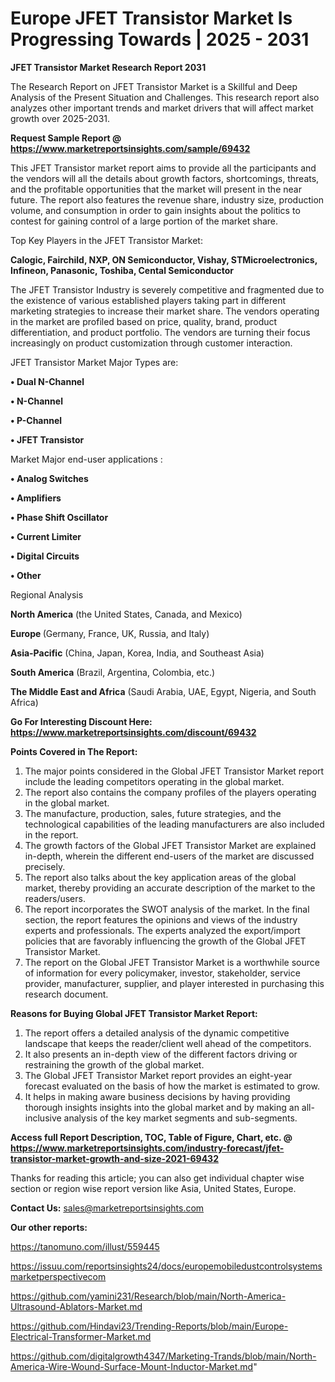 # Europe JFET Transistor Market Is Progressing Towards | 2025 - 2031

<strong>JFET Transistor Market Research Report 2031</strong>

The Research Report on JFET Transistor Market is a Skillful and Deep Analysis of the Present Situation and Challenges. This research report also analyzes other important trends and market drivers that will affect market growth over 2025-2031.

<strong>Request Sample Report @ <a href=https://www.marketreportsinsights.com/sample/69432>https://www.marketreportsinsights.com/sample/69432</a></strong>

This JFET Transistor market report aims to provide all the participants and the vendors will all the details about growth factors, shortcomings, threats, and the profitable opportunities that the market will present in the near future. The report also features the revenue share, industry size, production volume, and consumption in order to gain insights about the politics to contest for gaining control of a large portion of the market share.

Top Key Players in the JFET Transistor Market:

<strong>Calogic, Fairchild, NXP, ON Semiconductor, Vishay, STMicroelectronics, Infineon, Panasonic, Toshiba, Cental Semiconductor</strong>

The JFET Transistor Industry is severely competitive and fragmented due to the existence of various established players taking part in different marketing strategies to increase their market share. The vendors operating in the market are profiled based on price, quality, brand, product differentiation, and product portfolio. The vendors are turning their focus increasingly on product customization through customer interaction.

JFET Transistor Market Major Types are:

<strong>• Dual N-Channel

• N-Channel

• P-Channel

• JFET Transistor</strong>

Market Major end-user applications :

<strong>• Analog Switches

• Amplifiers

• Phase Shift Oscillator

• Current Limiter

• Digital Circuits

• Other</strong>

Regional Analysis

</u><strong><b>North America</b></strong> (the United States, Canada, and Mexico)

<strong><b>Europe </b></strong>(Germany, France, UK, Russia, and Italy)

<strong><b>Asia-Pacific</b></strong> (China, Japan, Korea, India, and Southeast Asia)

<strong><b>South America</b></strong> (Brazil, Argentina, Colombia, etc.)

<strong><b>The Middle East and Africa</b></strong> (Saudi Arabia, UAE, Egypt, Nigeria, and South Africa)

<strong>Go For Interesting Discount Here: <a href=https://www.marketreportsinsights.com/discount/69432>https://www.marketreportsinsights.com/discount/69432</a></strong>

<strong>Points Covered in The Report:</strong>
<ol>
  <li>The major points considered in the Global JFET Transistor Market report include the leading competitors operating in the global market.</li>
  <li>The report also contains the company profiles of the players operating in the global market.</li>
  <li>The manufacture, production, sales, future strategies, and the technological capabilities of the leading manufacturers are also included in the report.</li>
  <li>The growth factors of the Global JFET Transistor Market are explained in-depth, wherein the different end-users of the market are discussed precisely.</li>
  <li>The report also talks about the key application areas of the global market, thereby providing an accurate description of the market to the readers/users.</li>
  <li>The report incorporates the SWOT analysis of the market. In the final section, the report features the opinions and views of the industry experts and professionals. The experts analyzed the export/import policies that are favorably influencing the growth of the Global JFET Transistor Market.</li>
  <li>The report on the Global JFET Transistor Market is a worthwhile source of information for every policymaker, investor, stakeholder, service provider, manufacturer, supplier, and player interested in purchasing this research document.</li>
</ol>
<strong>Reasons for Buying Global JFET Transistor Market Report:</strong>

<ol>
  <li>The report offers a detailed analysis of the dynamic competitive landscape that keeps the reader/client well ahead of the competitors.</li>
  <li>It also presents an in-depth view of the different factors driving or restraining the growth of the global market.</li>
  <li>The Global JFET Transistor Market report provides an eight-year forecast evaluated on the basis of how the market is estimated to grow.</li>
  <li>It helps in making aware business decisions by having providing thorough insights insights into the global market and by making an all-inclusive analysis of the key market segments and sub-segments.</li>
</ol>
<strong>Access full Report Description, TOC, Table of Figure, Chart, etc. @ <a href=https://www.marketreportsinsights.com/industry-forecast/jfet-transistor-market-growth-and-size-2021-69432>https://www.marketreportsinsights.com/industry-forecast/jfet-transistor-market-growth-and-size-2021-69432</a></strong>


Thanks for reading this article; you can also get individual chapter wise section or region wise report version like Asia, United States, Europe.

<strong>Contact Us:</strong>
sales@marketreportsinsights.com

<strong>Our other reports:</strong>

<a href=https://tanomuno.com/illust/559445>https://tanomuno.com/illust/559445</a>

<a href=https://issuu.com/reportsinsights24/docs/europemobiledustcontrolsystemsmarketperspectivecom>https://issuu.com/reportsinsights24/docs/europemobiledustcontrolsystemsmarketperspectivecom</a>

<a href=https://github.com/yamini231/Research/blob/main/North-America-Ultrasound-Ablators-Market.md>https://github.com/yamini231/Research/blob/main/North-America-Ultrasound-Ablators-Market.md</a>

<a href=https://github.com/Hindavi23/Trending-Reports/blob/main/Europe-Electrical-Transformer-Market.md>https://github.com/Hindavi23/Trending-Reports/blob/main/Europe-Electrical-Transformer-Market.md</a>

<a href=https://github.com/digitalgrowth4347/Marketing-Trands/blob/main/North-America-Wire-Wound-Surface-Mount-Inductor-Market.md>https://github.com/digitalgrowth4347/Marketing-Trands/blob/main/North-America-Wire-Wound-Surface-Mount-Inductor-Market.md</a>"
